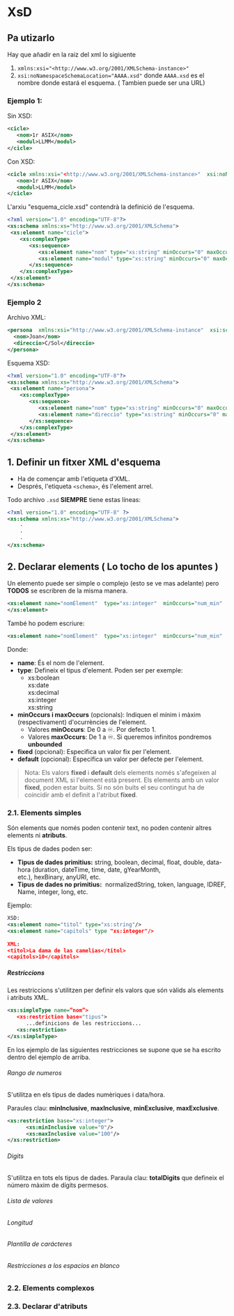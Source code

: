 # XsD
## Pa utizarlo
Hay que añadir en la raiz del xml lo sigiuente
1. `xmlns:xsi="<http://www.w3.org/2001/XMLSchema-instance>"`
2. `xsi:noNamespaceSchemaLocation="AAAA.xsd"` donde `AAAA.xsd` es el nombre donde estará el esquema. ( Tambien puede ser una URL)

### Ejemplo 1:
Sin XSD:
```xml
<cicle>	
   <nom>1r ASIX</nom>
   <modul>LLMM</modul>
</cicle>
```
Con XSD:
```xml
<cicle xmlns:xsi="<http://www.w3.org/2001/XMLSchema-instance>"	xsi:noNamespaceSchemaLocation="esquema_cicle.xsd">	
   <nom>1r ASIX</nom>
   <modul>LLMM</modul>
</cicle>
```
L'arxiu "esquema_cicle.xsd" contendrà la definició de l'esquema.
```xml
<?xml version="1.0" encoding="UTF-8"?>
<xs:schema xmlns:xs="http://www.w3.org/2001/XMLSchema"> 
 <xs:element name="cicle">
    <xs:complexType>
       <xs:sequence>
          <xs:element name="nom" type="xs:string" minOccurs="0" maxOccurs="unbounded"/> 
          <xs:element name="modul" type="xs:string" minOccurs="0" maxOccurs="unbounded"/>
       </xs:sequence>
    </xs:complexType>
 </xs:element>
</xs:schema>
```
### Ejemplo 2
Archivo XML:
```xml
<persona  xmlns:xsi="http://www.w3.org/2001/XMLSchema-instance"  xsi:schemaLocation="humans.xsd">
  <nom>Joan</nom>
  <direccio>C/Sol</direccio>
</persona>
```
Esquema XSD:
```xml
<?xml version="1.0" encoding="UTF-8"?>
<xs:schema xmlns:xs="http://www.w3.org/2001/XMLSchema"> 
 <xs:element name="persona">
    <xs:complexType>
       <xs:sequence>
          <xs:element name="nom" type="xs:string" minOccurs="0" maxOccurs="unbounded"/> 
          <xs:element name="direccio" type="xs:string" minOccurs="0" maxOccurs="unbounded"/>
       </xs:sequence>
    </xs:complexType>
 </xs:element>
</xs:schema>
```  

## 1. Definir un fitxer XML d'esquema
- Ha de començar amb l'etiqueta d'XML. 
-  Després, l'etiqueta `<schema>`, és l'element arrel.

Todo archivo `.xsd` **SIEMPRE** tiene estas líneas:
```xml
<?xml version="1.0" encoding="UTF-8" ?>
<xs:schema xmlns:xs="http://www.w3.org/2001/XMLSchema">
	·
	·
	·
</xs:schema>
```

## 2. Declarar elements ( Lo tocho de los apuntes )
Un elemento puede ser simple o complejo (esto se ve mas adelante) pero **TODOS** se escribren de la misma manera.
```xml
<xs:element name="nomElement"  type="xs:integer"  minOccurs="num_min"  maxOccurs="num_max"  fixed="valorElement"   default="valorXdefecte">  
</xs:element>  
```
També ho podem escriure: 
```xml
<xs:element name="nomElement"  type="xs:integer"  minOccurs="num_min"  maxOccurs="num_max"  fixed="valorElement"   default="valorXdefecte"/>
```
Donde:  
- **name**: És el nom de l'element. 
- **type**: Defineix el tipus d'element. Poden ser per exemple:  
    - xs:boolean  
    xs:date  
    xs:decimal  
    xs:integer  
    xs:string  
- **minOccurs i maxOccurs** (opcionals): Indiquen el mínim i màxim (respectivament) d'ocurrències de l'element. 
	- Valores **minOccurs**: De 0 a ♾. Por defecto 1.
	- Valores **maxOccurs**: De 1 a ♾. Si queremos infinitos pondremos **unbounded**
- **fixed** (opcional): Especifica un valor fix per l'element.  
- **default** (opcional): Especifica un valor per defecte per l'element.  
  
> Nota:
> Els valors **fixed** i **default** dels elements només s'afegeixen al document XML si l'element està present.
> Els elements amb un valor **fixed**, poden estar buits. Si no són buits el seu contingut ha de coincidir amb el definit a l'atribut **fixed**.
### 2.1. Elements simples
Són elements que només poden contenir text, no poden contenir altres elements ni **atributs**.

Els tipus de dades poden ser:
-   **Tipus de dades primitius:** string, boolean, decimal, float, double, data-hora (duration, dateTime, time, date, gYearMonth, etc.), hexBinary, anyURI, etc.
-   **Tipus de dades no primitius:**  normalizedString, token, language, IDREF, Name, integer, long, etc.

Ejemplo:
```xml
XSD:  
<xs:element name="titol" type="xs:string"/>  
<xs:element name="capitols" type "xs:integer"/>  
  
XML:
<titol>La dama de las camelias</titol>  
<capitols>10</capitols>
```
##### Restriccions
Les restriccions s'utilitzen per definir els valors que són vàlids als elements i atributs XML. 
```xml
<xs:simpleType name=”nom”>
   <xs:restriction base="tipus">
      ...definicions de les restriccions...
   <xs:restriction>
</xs:simpleType>
```
En los ejemplo de las siguientes restricciones se supone que se ha escrito dentro del ejemplo de arriba.
###### Rango de numeros
S'utilitza en els tipus de dades numèriques i data/hora.

Paraules clau: **minInclusive**, **maxInclusive**, **minExclusive**, **maxExclusive**.
```xml
<xs:restriction base="xs:integer">
      <xs:minInclusive value="0"/>
      <xs:maxInclusive value="100"/>
</xs:restriction>
```
###### Digits
S'utilitza en tots els tipus de dades.
Paraula clau: **totalDigits** que defineix el número màxim de dígits permesos.
###### Lista de valores
###### Longitud
###### Plantilla de carácteres
###### Restricciones a los espacios en blanco
### 2.2. Elements complexos
### 2.3. Declarar d'atributs